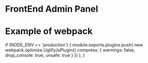 # FrontEnd Admin Panel

# Example of webpack

if (NODE_ENV == 'production') {
    module.exports.plugins.push(
        new webpack.optimize.UglifyJsPlugin({
            compress: {
                warnings:     false,
                drop_console: true,
                unsafe:       true
            }
        })
    );
}